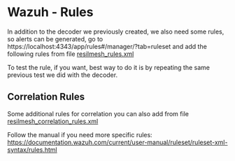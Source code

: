 # Wazuh - Rules

In addition to the decoder we previously created, we also need some rules, so alerts can be generated, go to
https://localhost:4343/app/rules#/manager/?tab=ruleset and add the following rules from file 
[resilmesh_rules.xml](./resilmesh_rules.xml)

To test the rule, if you want, best way to do it is by repeating the same previous test we did with the decoder.
## Correlation Rules
Some additional rules for correlation you can also add from file [resilmesh_correlation_rules.xml](./resilmesh_correlation_rules.xml)

Follow the manual if you need more specific rules: https://documentation.wazuh.com/current/user-manual/ruleset/ruleset-xml-syntax/rules.html